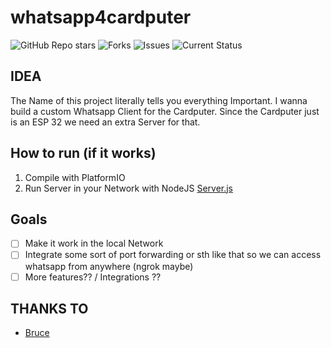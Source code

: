 # whatsapp4cardputer
![GitHub Repo stars](https://img.shields.io/github/stars/bjarnepw/whatsapp4cardputer?style=for-the-badge)
![Forks](https://img.shields.io/github/forks/bjarnepw/whatsapp4cardputer?style=for-the-badge)
![Issues](https://img.shields.io/github/issues/bjarnepw/whatsapp4cardputer?style=for-the-badge)
![Current Status](https://img.shields.io/badge/STATUS-COMPILABLE-green?style=for-the-badge)

## IDEA
The Name of this project literally tells you everything Important. I wanna build a custom Whatsapp Client for the Cardputer. Since the Cardputer just is an ESP 32 we need an extra Server for that.

## How to run (if it works)

1. Compile with PlatformIO 
2. Run Server in your Network with NodeJS [Server.js](./server/server.js)

## Goals
- [ ] Make it work in the local Network
- [ ] Integrate some sort of port forwarding or sth like that so we can access whatsapp from anywhere (ngrok maybe)
- [ ] More features?? / Integrations ?? 

## THANKS TO
- [Bruce](https://github.com/pr3y/Bruce)
